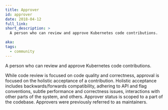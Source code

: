 ```yaml
---
title: Approver
id: approver
date: 2018-04-12
full_link:
short_description: >
  A person who can review and approve Kubernetes code contributions.

aka:
tags:
  - community
---
```


A person who can review and approve Kubernetes code contributions.

<!--more-->

While code review is focused on code quality and correctness, approval is focused on the holistic acceptance of a contribution. Holistic acceptance includes backwards/forwards compatibility, adhering to API and flag conventions, subtle performance and correctness issues, interactions with other parts of the system, and others. Approver status is scoped to a part of the codebase. Approvers were previously referred to as maintainers.
